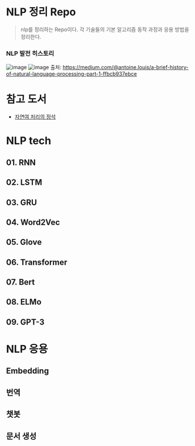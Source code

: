 # NLP 정리 Repo
> nlp를 정리하는 Repo이다. 각 기술들의 기본 알고리즘 동작 과정과 응용 방법을 정리한다.
### NLP 발전 히스토리
![image](https://user-images.githubusercontent.com/75521926/174091261-a33c2616-668a-4799-b9df-6462bbc257a4.png)
![image](https://user-images.githubusercontent.com/75521926/174091294-992e832b-0a5c-4c5e-abbb-638b80dbe3c1.png)
  출처: https://medium.com/@antoine.louis/a-brief-history-of-natural-language-processing-part-1-ffbcb937ebce
# 참고 도서
- [자연여 처리의 정석](http://www.yes24.com/Product/Goods/109321603)
# NLP tech
## 01. RNN
## 02. LSTM
## 03. GRU
## 04. Word2Vec
## 05. Glove
## 06. Transformer
## 07. Bert
## 08. ELMo
## 09. GPT-3

# NLP 응용
## Embedding
## 번역
## 챗봇
## 문서 생성
